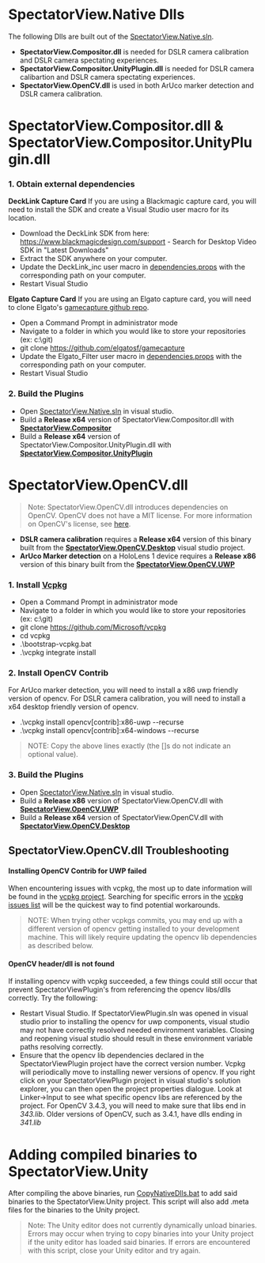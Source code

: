 # SpectatorView.Native Dlls

The following Dlls are built out of the [SpectatorView.Native.sln](../src/SpectatorView.Native/SpectatorView.Native.sln).

- **SpectatorView.Compositor.dll** is needed for DSLR camera calibration and DSLR camera spectating experiences.
- **SpectatorView.Compositor.UnityPlugin.dll** is needed for DSLR camera calibartion and DSLR camera spectating experiences.
- **SpectatorView.OpenCV.dll** is used in both ArUco marker detection and DSLR camera calibration.

# SpectatorView.Compositor.dll & SpectatorView.Compositor.UnityPlugin.dll

### 1. Obtain external dependencies
**DeckLink Capture Card**
If you are using a Blackmagic capture card, you will need to install the SDK and create a Visual Studio user macro for its location.
+ Download the DeckLink SDK from here: https://www.blackmagicdesign.com/support - Search for Desktop Video SDK in "Latest Downloads"
+ Extract the SDK anywhere on your computer.
+ Update the DeckLink_inc user macro in [dependencies.props](../src/SpectatorView.Native/SpectatorView.Compositor/dependencies.props) with the corresponding path on your computer.
+ Restart Visual Studio

**Elgato Capture Card**
If you are using an Elgato capture card, you will need to clone Elgato's [gamecapture github repo](https://github.com/elgatosf/gamecapture).
- Open a Command Prompt in administrator mode
- Navigate to a folder in which you would like to store your repositories (ex: c:\git)
- git clone <https://github.com/elgatosf/gamecapture>
- Update the Elgato_Filter user macro in [dependencies.props](../src/SpectatorView.Native/SpectatorView.Compositor/dependencies.props) with the corresponding path on your computer.
- Restart Visual Studio

### 2. Build the Plugins
- Open [SpectatorView.Native.sln](../src/SpectatorView.Native/SpectatorView.Native.sln) in visual studio.
- Build a **Release x64** version of SpectatorView.Compositor.dll with [**SpectatorView.Compositor**](../src/SpectatorView.Native/SpectatorView.Compositor/Compositor/SpectatorView.Compositor.vcxproj)
- Build a **Release x64** version of SpectatorView.Compositor.UnityPlugin.dll with [**SpectatorView.Compositor.UnityPlugin**](../src/SpectatorView.Native/SpectatorView.Compositor/UnityPlugin/SpectatorView.Compositor.UnityPlugin.vcxproj)

# SpectatorView.OpenCV.dll
>Note: SpectatorView.OpenCV.dll introduces dependencies on OpenCV. OpenCV does not have a MIT license. For more information on OpenCV's license, see [here](https://opencv.org/license/). 
* **DSLR camera calibration** requires a **Release x64** version of this binary built from the [**SpectatorView.OpenCV.Desktop**](../src/SpectatorView.Native/SpectatorView.OpenCV/Desktop/SpectatorView.OpenCV.Desktop.vcxproj) visual studio project.
* **ArUco Marker detection** on a HoloLens 1 device requires a **Release x86** version of this binary built from the [**SpectatorView.OpenCV.UWP**](../src/SpectatorView.Native/SpectatorView.OpenCV/UWP/SpectatorView.OpenCV.UWP.vcxproj)

### 1. Install [Vcpkg](https://github.com/microsoft/vcpkg)

- Open a Command Prompt in administrator mode
- Navigate to a folder in which you would like to store your repositories (ex: c:\git)
- git clone <https://github.com/Microsoft/vcpkg>
- cd vcpkg
- .\bootstrap-vcpkg.bat
- .\vcpkg integrate install

### 2. Install OpenCV Contrib

For ArUco marker detection, you will need to install a x86 uwp friendly version of opencv. For DSLR camera calibration, you will need to install a x64 desktop friendly version of opencv.
- .\vcpkg install opencv[contrib]:x86-uwp --recurse
- .\vcpkg install opencv[contrib]:x64-windows --recurse

>NOTE: Copy the above lines exactly (the []s do not indicate an optional value).

### 3. Build the Plugins

- Open [SpectatorView.Native.sln](../src/SpectatorView.Native/SpectatorView.Native.sln) in visual studio.
- Build a **Release x86** version of SpectatorView.OpenCV.dll with [**SpectatorView.OpenCV.UWP**](../src/SpectatorView.Native/SpectatorView.OpenCV/UWP/SpectatorView.OpenCV.UWP.vcxproj)
- Build a **Release x64** version of SpectatorView.OpenCV.dll with [**SpectatorView.OpenCV.Desktop**](../src/SpectatorView.Native/SpectatorView.OpenCV/Desktop/SpectatorView.OpenCV.Desktop.vcxproj)

## SpectatorView.OpenCV.dll Troubleshooting
#### Installing OpenCV Contrib for UWP failed

When encountering issues with vcpkg, the most up to date information will be found in the [vcpkg project](https://github.com/microsoft/vcpkg/issues). Searching for specific errors in the [vcpkg issues list](https://github.com/microsoft/vcpkg/issues) will be the quickest way to find potential workarounds.
>NOTE: When trying other vcpkgs commits, you may end up with a different version of opencv getting installed to your development machine. This will likely require updating the opencv lib dependencies as described below.

#### OpenCV header/dll is not found

If installing opencv with vcpkg succeeded, a few things could still occur that prevent SpectatorViewPlugin's from referencing the opencv libs/dlls correctly. Try the following:

- Restart Visual Studio. If SpectatorViewPlugin.sln was opened in visual studio prior to installing the opencv for uwp components, visual studio may not have correctly resolved needed environment variables. Closing and reopening visual studio should result in these environment variable paths resolving correctly.
- Ensure that the opencv lib dependencies declared in the SpectatorViewPlugin project have the correct version number. Vcpkg will periodically move to installing newer versions of opencv. If you right click on your SpectatorViewPlugin project in visual studio's solution explorer, you can then open the project properties dialogue. Look at Linker->Input to see what specific opencv libs are referenced by the project. For OpenCV 3.4.3, you will need to make sure that libs end in *343.lib*. Older versions of OpenCV, such as 3.4.1, have dlls ending in *341.lib*

# Adding compiled binaries to SpectatorView.Unity
After compiling the above binaries, run [CopyNativeDlls.bat](../tools/Scripts/CopyNativeDlls.bat) to add said binaries to the SpectatorView.Unity project. This script will also add .meta files for the binaries to the Unity project.
>Note: The Unity editor does not currently dynamically unload binaries. Errors may occur when trying to copy binaries into your Unity project if the unity editor has loaded said binaries. If errors are encountered with this script, close your Unity editor and try again.
